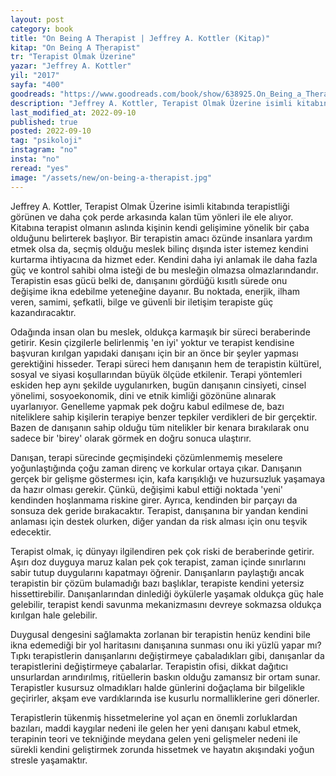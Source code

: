 ```yaml
---
layout: post
category: book
title: "On Being A Therapist | Jeffrey A. Kottler (Kitap)"
kitap: "On Being A Therapist"
tr: "Terapist Olmak Üzerine"
yazar: "Jeffrey A. Kottler"
yil: "2017"
sayfa: "400"
goodreads: "https://www.goodreads.com/book/show/638925.On_Being_a_Therapist"
description: "Jeffrey A. Kottler, Terapist Olmak Üzerine isimli kitabında terapistliği görünen ve daha çok perde arkasında kalan tüm yönleri ile ele alıyor. "
last_modified_at: 2022-09-10
published: true
posted: 2022-09-10
tag: "psikoloji"
instagram: "no"
insta: "no"
reread: "yes"
image: "/assets/new/on-being-a-therapist.jpg"
---
```


Jeffrey A. Kottler, Terapist Olmak Üzerine isimli kitabında terapistliği görünen ve daha çok perde arkasında kalan tüm yönleri ile ele alıyor. Kitabına terapist olmanın aslında kişinin kendi gelişimine yönelik bir çaba olduğunu belirterek başlıyor. Bir terapistin amacı özünde insanlara yardım etmek olsa da, seçmiş olduğu meslek bilinç dışında ister istemez kendini kurtarma ihtiyacına da hizmet eder. Kendini daha iyi anlamak ile daha fazla güç ve kontrol sahibi olma isteği de bu mesleğin olmazsa olmazlarındandır. Terapistin esas gücü belki de, danışanını gördüğü kısıtlı sürede onu değişime ikna edebilme yeteneğine dayanır. Bu noktada, enerjik, ilham veren, samimi, şefkatli, bilge ve güvenli bir iletişim terapiste güç kazandıracaktır. 

Odağında insan olan bu meslek, oldukça karmaşık bir süreci beraberinde getirir. Kesin çizgilerle belirlenmiş 'en iyi' yoktur ve terapist kendisine başvuran kırılgan yapıdaki danışanı için bir an önce bir şeyler yapması gerektiğini hisseder. Terapi süreci hem danışanın hem de terapistin kültürel, sosyal ve siyasi koşullarından büyük ölçüde etkilenir. Terapi yöntemleri eskiden hep aynı şekilde uygulanırken, bugün danışanın cinsiyeti, cinsel yönelimi, sosyoekonomik, dini ve etnik kimliği gözönüne alınarak uyarlanıyor. Genelleme yapmak pek doğru kabul edilmese de, bazı niteliklere sahip kişilerin terapiye benzer tepkiler verdikleri de bir gerçektir. Bazen de danışanın sahip olduğu tüm nitelikler bir kenara bırakılarak onu sadece bir 'birey' olarak görmek en doğru sonuca ulaştırır. 

Danışan, terapi sürecinde geçmişindeki çözümlenmemiş meselere yoğunlaştığında çoğu zaman direnç ve korkular ortaya çıkar. Danışanın gerçek bir gelişme göstermesı için, kafa karışıklığı ve huzursuzluk yaşamaya da hazır olması gerekir. Çünkü, değişimi kabul ettiği noktada 'yeni' kendinden hoşlanmama riskine girer. Ayrıca, kendinden bir parçayı da sonsuza dek geride bırakacaktır. Terapist, danışanına bir yandan kendini anlaması için destek olurken, diğer yandan da risk alması için onu teşvik edecektir. 

Terapist olmak, iç dünyayı ilgilendiren pek çok riski de beraberinde getirir. Aşırı doz duyguya maruz kalan pek çok terapist, zaman içinde sınırlarını sabir tutup duygularını kapatmayı öğrenir. Danışanların paylaştığı ancak terapistin bir çözüm bulamadığı bazı başlıklar, terapiste kendini yetersiz hissettirebilir. Danışanlarından dinlediği öykülerle yaşamak oldukça güç hale gelebilir, terapist kendi savunma mekanizmasını devreye sokmazsa oldukça kırılgan hale gelebilir. 

Duygusal dengesini sağlamakta zorlanan bir terapistin henüz kendini bile  ikna edemediği bir yol haritasını danışanına sunması onu iki yüzlü yapar mı? Tıpkı terapistlerin danışanlarını değiştirmeye çabaladıkları gibi, danışanlar da terapistlerini değiştirmeye çabalarlar. Terapistin ofisi, dikkat dağıtıcı unsurlardan arındırılmış, ritüellerin baskın olduğu zamansız bir ortam sunar. Terapistler kusursuz olmadıkları halde günlerini doğaçlama bir bilgelikle geçirirler, akşam eve vardıklarında ise kusurlu normalliklerine geri dönerler. 

Terapistlerin tükenmiş hissetmelerine yol açan en önemli zorluklardan bazıları, maddi kaygılar nedeni ile gelen her yeni danışanı kabul etmek, terapinin teori ve tekniğinde meydana gelen yeni gelişmeler nedeni ile sürekli kendini geliştirmek zorunda hissetmek ve hayatın akışındaki yoğun stresle yaşamaktır.
